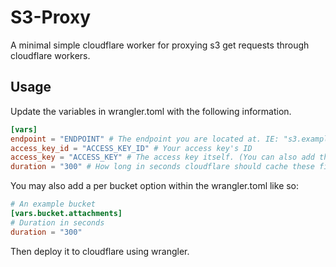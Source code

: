 # S3-Proxy
A minimal simple cloudflare worker for proxying s3 get requests through cloudflare workers.

## Usage
Update the variables in wrangler.toml with the following information.

```toml
[vars]
endpoint = "ENDPOINT" # The endpoint you are located at. IE: "s3.example.com"
access_key_id = "ACCESS_KEY_ID" # Your access key's ID
access_key = "ACCESS_KEY" # The access key itself. (You can also add this with wrangler secrets.)
duration = "300" # How long in seconds cloudflare should cache these files.
```

You may also add a per bucket option within the wrangler.toml like so:

```toml
# An example bucket
[vars.bucket.attachments]
# Duration in seconds
duration = "300"
```

Then deploy it to cloudflare using wrangler.